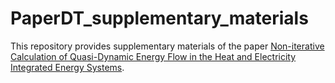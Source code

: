 # PaperDT_supplementary_materials
This repository provides supplementary materials of the paper [Non-iterative Calculation of Quasi-Dynamic Energy Flow in the Heat and Electricity Integrated Energy Systems](https://ieeexplore.ieee.org/document/9904489).
